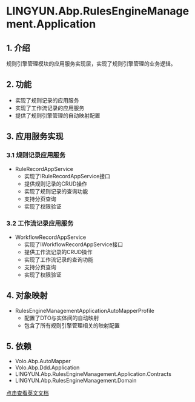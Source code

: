 # LINGYUN.Abp.RulesEngineManagement.Application

## 1. 介绍

规则引擎管理模块的应用服务实现层，实现了规则引擎管理的业务逻辑。

## 2. 功能

* 实现了规则记录的应用服务
* 实现了工作流记录的应用服务
* 提供了规则引擎管理的自动映射配置

## 3. 应用服务实现

### 3.1 规则记录应用服务

* RuleRecordAppService
  * 实现了IRuleRecordAppService接口
  * 提供规则记录的CRUD操作
  * 实现了规则记录的查询功能
  * 支持分页查询
  * 实现了权限验证

### 3.2 工作流记录应用服务

* WorkflowRecordAppService
  * 实现了IWorkflowRecordAppService接口
  * 提供工作流记录的CRUD操作
  * 实现了工作流记录的查询功能
  * 支持分页查询
  * 实现了权限验证

## 4. 对象映射

* RulesEngineManagementApplicationAutoMapperProfile
  * 配置了DTO与实体间的自动映射
  * 包含了所有规则引擎管理相关的映射配置

## 5. 依赖

* Volo.Abp.AutoMapper
* Volo.Abp.Ddd.Application
* LINGYUN.Abp.RulesEngineManagement.Application.Contracts
* LINGYUN.Abp.RulesEngineManagement.Domain

[点击查看英文文档](README.EN.md)
